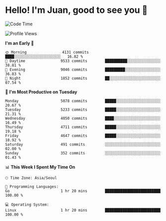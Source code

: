 # Hello! I'm Juan, good to see you 👋

<!--
**Y-k-Y/Y-k-Y** is a ✨ _special_ ✨ repository because its `README.md` (this file) appears on your GitHub profile.

Here are some ideas to get you started:

- 🔭 I’m currently working on ...
- 🌱 I’m currently learning ...
- 👯 I’m looking to collaborate on ...
- 🤔 I’m looking for help with ...
- 💬 Ask me about ...
- 📫 How to reach me: ...
- 😄 Pronouns: ...
- ⚡ Fun fact: ...
-->
<!--
![Profile views](https://gpvc.arturio.dev/Y-k-Y)

[![Omid Nikrah StackOverflow](https://github-readme-stackoverflow.vercel.app/?userID=9517076)](https://stackoverflow.com/users/9517076/i-have-10-fingers)
-->

<!--START_SECTION:waka-->
![Code Time](http://img.shields.io/badge/Code%20Time-1%2C784%20hrs%2019%20mins-blue)

![Profile Views](http://img.shields.io/badge/Profile%20Views-0-blue)

**I'm an Early 🐤** 

```text
🌞 Morning                4131 commits        ████░░░░░░░░░░░░░░░░░░░░░   16.82 % 
🌆 Daytime                9533 commits        ██████████░░░░░░░░░░░░░░░   38.81 % 
🌃 Evening                9046 commits        █████████░░░░░░░░░░░░░░░░   36.83 % 
🌙 Night                  1852 commits        ██░░░░░░░░░░░░░░░░░░░░░░░   07.54 % 
```
📅 **I'm Most Productive on Tuesday** 

```text
Monday                   5078 commits        █████░░░░░░░░░░░░░░░░░░░░   20.67 % 
Tuesday                  5233 commits        █████░░░░░░░░░░░░░░░░░░░░   21.31 % 
Wednesday                4050 commits        ████░░░░░░░░░░░░░░░░░░░░░   16.49 % 
Thursday                 4711 commits        █████░░░░░░░░░░░░░░░░░░░░   19.18 % 
Friday                   4647 commits        █████░░░░░░░░░░░░░░░░░░░░   18.92 % 
Saturday                 491 commits         ░░░░░░░░░░░░░░░░░░░░░░░░░   02.00 % 
Sunday                   352 commits         ░░░░░░░░░░░░░░░░░░░░░░░░░   01.43 % 
```


📊 **This Week I Spent My Time On** 

```text
🕑︎ Time Zone: Asia/Seoul

💬 Programming Languages: 
Go                       1 hr 20 mins        █████████████████████████   100.00 % 

💻 Operating System: 
Linux                    1 hr 20 mins        █████████████████████████   100.00 % 
```


<!--END_SECTION:waka-->
